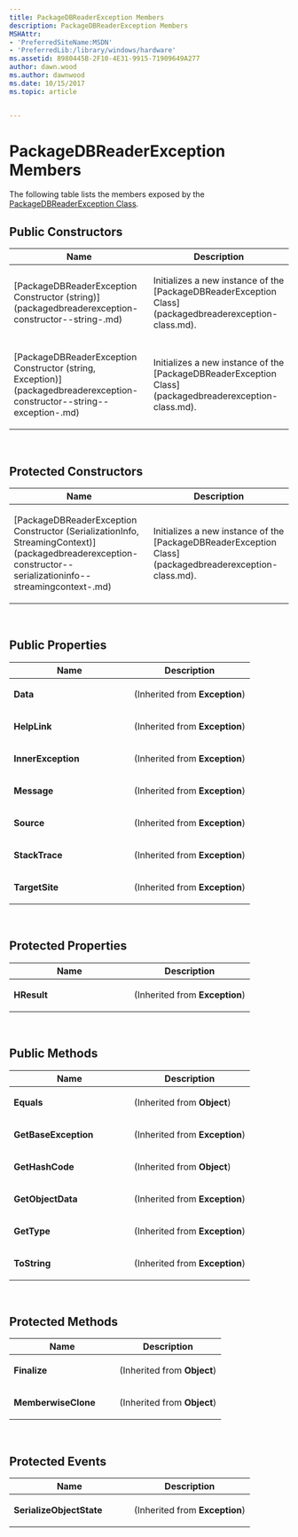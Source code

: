 ```yaml
---
title: PackageDBReaderException Members
description: PackageDBReaderException Members
MSHAttr:
- 'PreferredSiteName:MSDN'
- 'PreferredLib:/library/windows/hardware'
ms.assetid: 8980445B-2F10-4E31-9915-71909649A277
author: dawn.wood
ms.author: dawnwood
ms.date: 10/15/2017
ms.topic: article


---
```


# PackageDBReaderException Members


The following table lists the members exposed by the [PackageDBReaderException Class](packagedbreaderexception-class.md).

## <span id="Public_Constructors"></span><span id="public_constructors"></span><span id="PUBLIC_CONSTRUCTORS"></span>Public Constructors


<table>
<colgroup>
<col width="50%" />
<col width="50%" />
</colgroup>
<thead>
<tr class="header">
<th>Name</th>
<th>Description</th>
</tr>
</thead>
<tbody>
<tr class="odd">
<td><p>[PackageDBReaderException Constructor (string)](packagedbreaderexception-constructor--string-.md)</p></td>
<td><p>Initializes a new instance of the [PackageDBReaderException Class](packagedbreaderexception-class.md).</p></td>
</tr>
<tr class="even">
<td><p>[PackageDBReaderException Constructor (string, Exception)](packagedbreaderexception-constructor--string--exception-.md)</p></td>
<td><p>Initializes a new instance of the [PackageDBReaderException Class](packagedbreaderexception-class.md).</p></td>
</tr>
</tbody>
</table>

 

## <span id="Protected_Constructors"></span><span id="protected_constructors"></span><span id="PROTECTED_CONSTRUCTORS"></span>Protected Constructors


<table>
<colgroup>
<col width="50%" />
<col width="50%" />
</colgroup>
<thead>
<tr class="header">
<th>Name</th>
<th>Description</th>
</tr>
</thead>
<tbody>
<tr class="odd">
<td><p>[PackageDBReaderException Constructor (SerializationInfo, StreamingContext)](packagedbreaderexception-constructor--serializationinfo--streamingcontext-.md)</p></td>
<td><p>Initializes a new instance of the [PackageDBReaderException Class](packagedbreaderexception-class.md).</p></td>
</tr>
</tbody>
</table>

 

## <span id="Public_Properties"></span><span id="public_properties"></span><span id="PUBLIC_PROPERTIES"></span>Public Properties


<table>
<colgroup>
<col width="50%" />
<col width="50%" />
</colgroup>
<thead>
<tr class="header">
<th>Name</th>
<th>Description</th>
</tr>
</thead>
<tbody>
<tr class="odd">
<td><p><strong>Data</strong></p></td>
<td><p>(Inherited from <strong>Exception</strong>)</p></td>
</tr>
<tr class="even">
<td><p><strong>HelpLink</strong></p></td>
<td><p>(Inherited from <strong>Exception</strong>)</p></td>
</tr>
<tr class="odd">
<td><p><strong>InnerException</strong></p></td>
<td><p>(Inherited from <strong>Exception</strong>)</p></td>
</tr>
<tr class="even">
<td><p><strong>Message</strong></p></td>
<td><p>(Inherited from <strong>Exception</strong>)</p></td>
</tr>
<tr class="odd">
<td><p><strong>Source</strong></p></td>
<td><p>(Inherited from <strong>Exception</strong>)</p></td>
</tr>
<tr class="even">
<td><p><strong>StackTrace</strong></p></td>
<td><p>(Inherited from <strong>Exception</strong>)</p></td>
</tr>
<tr class="odd">
<td><p><strong>TargetSite</strong></p></td>
<td><p>(Inherited from <strong>Exception</strong>)</p></td>
</tr>
</tbody>
</table>

 

## <span id="Protected_Properties"></span><span id="protected_properties"></span><span id="PROTECTED_PROPERTIES"></span>Protected Properties


<table>
<colgroup>
<col width="50%" />
<col width="50%" />
</colgroup>
<thead>
<tr class="header">
<th>Name</th>
<th>Description</th>
</tr>
</thead>
<tbody>
<tr class="odd">
<td><p><strong>HResult</strong></p></td>
<td><p>(Inherited from <strong>Exception</strong>)</p></td>
</tr>
</tbody>
</table>

 

## <span id="Public_Methods"></span><span id="public_methods"></span><span id="PUBLIC_METHODS"></span>Public Methods


<table>
<colgroup>
<col width="50%" />
<col width="50%" />
</colgroup>
<thead>
<tr class="header">
<th>Name</th>
<th>Description</th>
</tr>
</thead>
<tbody>
<tr class="odd">
<td><p><strong>Equals</strong></p></td>
<td><p>(Inherited from <strong>Object</strong>)</p></td>
</tr>
<tr class="even">
<td><p><strong>GetBaseException</strong></p></td>
<td><p>(Inherited from <strong>Exception</strong>)</p></td>
</tr>
<tr class="odd">
<td><p><strong>GetHashCode</strong></p></td>
<td><p>(Inherited from <strong>Object</strong>)</p></td>
</tr>
<tr class="even">
<td><p><strong>GetObjectData</strong></p></td>
<td><p>(Inherited from <strong>Exception</strong>)</p></td>
</tr>
<tr class="odd">
<td><p><strong>GetType</strong></p></td>
<td><p>(Inherited from <strong>Exception</strong>)</p></td>
</tr>
<tr class="even">
<td><p><strong>ToString</strong></p></td>
<td><p>(Inherited from <strong>Exception</strong>)</p></td>
</tr>
</tbody>
</table>

 

## <span id="Protected_Methods"></span><span id="protected_methods"></span><span id="PROTECTED_METHODS"></span>Protected Methods


<table>
<colgroup>
<col width="50%" />
<col width="50%" />
</colgroup>
<thead>
<tr class="header">
<th>Name</th>
<th>Description</th>
</tr>
</thead>
<tbody>
<tr class="odd">
<td><p><strong>Finalize</strong></p></td>
<td><p>(Inherited from <strong>Object</strong>)</p></td>
</tr>
<tr class="even">
<td><p><strong>MemberwiseClone</strong></p></td>
<td><p>(Inherited from <strong>Object</strong>)</p></td>
</tr>
</tbody>
</table>

 

## <span id="Protected_Events"></span><span id="protected_events"></span><span id="PROTECTED_EVENTS"></span>Protected Events


<table>
<colgroup>
<col width="50%" />
<col width="50%" />
</colgroup>
<thead>
<tr class="header">
<th>Name</th>
<th>Description</th>
</tr>
</thead>
<tbody>
<tr class="odd">
<td><p><strong>SerializeObjectState</strong></p></td>
<td><p>(Inherited from <strong>Exception</strong>)</p></td>
</tr>
</tbody>
</table>

 

 

 






